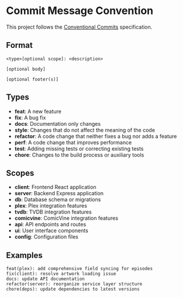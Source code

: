 # Commit Message Convention

This project follows the [Conventional Commits](https://www.conventionalcommits.org/) specification.

## Format
```
<type>[optional scope]: <description>

[optional body]

[optional footer(s)]
```

## Types
- **feat**: A new feature
- **fix**: A bug fix
- **docs**: Documentation only changes
- **style**: Changes that do not affect the meaning of the code
- **refactor**: A code change that neither fixes a bug nor adds a feature
- **perf**: A code change that improves performance
- **test**: Adding missing tests or correcting existing tests
- **chore**: Changes to the build process or auxiliary tools

## Scopes
- **client**: Frontend React application
- **server**: Backend Express application
- **db**: Database schema or migrations
- **plex**: Plex integration features
- **tvdb**: TVDB integration features
- **comicvine**: ComicVine integration features
- **api**: API endpoints and routes
- **ui**: User interface components
- **config**: Configuration files

## Examples
```
feat(plex): add comprehensive field syncing for episodes
fix(client): resolve artwork loading issue
docs: update API documentation
refactor(server): reorganize service layer structure
chore(deps): update dependencies to latest versions
```
